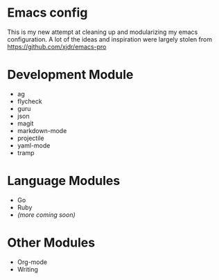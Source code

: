 # Emacs config

This is my new attempt at cleaning up and modularizing my emacs configuration. A
lot of the ideas and inspiration were largely stolen from https://github.com/xjdr/emacs-pro

# Development Module
* ag
* flycheck
* guru
* json
* magit
* markdown-mode
* projectile
* yaml-mode
* tramp

# Language Modules

* Go
* Ruby
* _(more coming soon)_

# Other Modules

* Org-mode
* Writing
